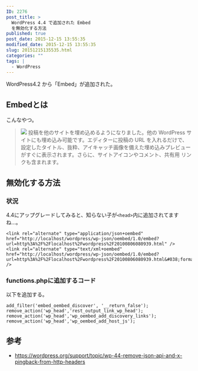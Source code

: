 ```yaml
---
ID: 2276
post_title: >
  WordPress 4.4 で追加された Embed
  を無効化する方法
published: true
post_date: 2015-12-15 13:55:35
modified_date: 2015-12-15 13:55:35
slug: 20151215135535.html
categories: ""
tags: |
  - WordPress
---
```

WordPress4.2 から「Embed」が追加された。
<!--more-->
<h2>Embedとは</h2>
こんなやつ。
<blockquote><img src="https://wpdocs.osdn.jp/wiki/images/wp_embed_preview.png">
投稿を他のサイトを埋め込めるようになりました。他の WordPress サイトにも埋め込み可能です。エディターに投稿の URL を入れるだけで、設定したタイトル、抜粋、アイキャッチ画像を備えた埋め込みプレビューがすぐに表示されます。さらに、サイトアイコンやコメント、共有用 リンクも含まれます。</blockquote>

<h2>無効化する方法</h2>
<h3>状況</h3>
4.4にアップグレードしてみると、知らない子が<code>&lt;head&gt;</code>内に追加されてますね…。
<pre class="language-markup"><code>&lt;link rel="alternate" type="application/json+oembed" href="http://localhost/wordpress/wp-json/oembed/1.0/embed?url=http%3A%2F%2Flocalhost%2Fwordpress%2F20100806080939.html" /&gt;
&lt;link rel="alternate" type="text/xml+oembed" href="http://localhost/wordpress/wp-json/oembed/1.0/embed?url=http%3A%2F%2Flocalhost%2Fwordpress%2F20100806080939.html&amp;#038;format=xml" /&gt;</code></pre>

<h3>functions.phpに追加するコード</h3>
以下を追加する。
<pre class="language-php"><code>add_filter('embed_oembed_discover', '__return_false');
remove_action('wp_head','rest_output_link_wp_head');
remove_action('wp_head','wp_oembed_add_discovery_links');
remove_action('wp_head','wp_oembed_add_host_js');</code></pre>

<h2>参考</h2>
<ul>
<li><a href="https://wordpress.org/support/topic/wp-44-remove-json-api-and-x-pingback-from-http-headers">https://wordpress.org/support/topic/wp-44-remove-json-api-and-x-pingback-from-http-headers</a></li>
</ul>